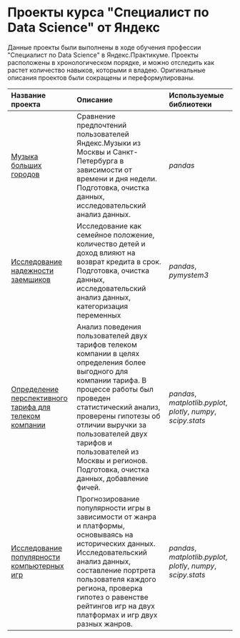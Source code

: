 # Проекты курса "Специалист по Data Science" от Яндекс

Данные проекты были выполнены в ходе обучения профессии "Специалист по Data Science" в Яндекс.Практикуме. Проекты расположены в хронологическом порядке, и можно отследить как растет количество навыков, которыми я владею. Оригинальные описания проектов были сокращены и переформулированы. 

|Название проекта  | Описание | Используемые библиотеки |
| :------------- | :------------- |:-------------|
| [Музыка больших городов](yandex_music)  | Сравнение предпочтений пользователей Яндекс.Музыки из Москвы и Санкт-Петербурга в зависимости от времени и дня недели. Подготовка, очистка данных, исследовательский анализ данных.  | *pandas* |
| [Исследование надежности заемщиков](credit_scoring) | Исследование как семейное положение, количество детей и доход влияют на возврат кредита в срок. Подготовка, очистка данных, исследовательский анализ данных, категоризация переменных | *pandas*, *pymystem3* |
| [Определение перспективного тарифа для телеком компании](telecom_tariff) | Анализ поведения пользователей двух тарифов телеком компании в целях определения более выгодного для компании тарифа. В процессе работы был проведен статистический анализ, проверены гипотезы об отличии выручки за пользователей двух тарифов и пользователей из Москвы и регионов. Подготовка, очистка данных, добавление фичей. | *pandas*, *matplotlib.pyplot*,  *plotly*, *numpy*, *scipy.stats* |
|[Исследование популярности компьютерных игр](games)| Прогнозирование популярности игры в зависимости от жанра и платформы, основываясь на исторических данных. Исследовательский анализ данных, составление портрета пользователя каждого региона, проверка гипотез о равенстве рейтингов игр на двух платформах и игр двух разных жанров. | *pandas*, *matplotlib.pyplot*,  *plotly*, *numpy*, *scipy.stats* |











